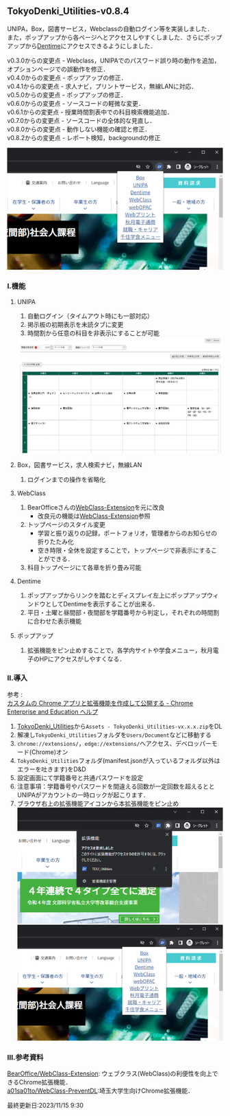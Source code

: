 ﻿## TokyoDenki_Utilities-v0.8.4

UNIPA，Box，図書サービス，Webclassの自動ログイン等を実装しました．  
また，ポップアップから各ページへとアクセスしやすくしました．さらにポップアップから[Dentime](https://dentime.anozon.me)にアクセスできるようにしました．

v0.3.0からの変更点 - Webclass，UNIPAでのパスワード誤り時の動作を追加，オプションページでの誤動作を修正．  
v0.4.0からの変更点 - ポップアップの修正．  
v0.4.1からの変更点 - 求人ナビ，プリントサービス，無線LANに対応．  
v0.5.0からの変更点 - ポップアップの修正．  
v0.6.0からの変更点 - ソースコードの軽微な変更．  
v0.6.1からの変更点 - 授業時間割表中での科目検索機能追加．  
v0.7.0からの変更点 - ソースコードの全体的な見直し．  
v0.8.0からの変更点 - 動作しない機能の確認と修正．  
v0.8.2からの変更点 - レポート検知，backgroundの修正  

![拡張機能のピン止め](img/Screenshot02.png)

### Ⅰ.機能
1. UNIPA 
    1. 自動ログイン（タイムアウト時にも一部対応）
    2. 掲示板の初期表示を未読タブに変更
    3. 時間割から任意の科目を非表示にすることが可能<br>
   <img src="img/Screenshot03.png" width="600">

2. Box，図書サービス，求人検索ナビ，無線LAN
    1. ログインまでの操作を省略化
3. WebClass
    1. BearOfficeさんの[WebClass-Extension](https://github.com/BearOffice/WebClass-Extension)を元に改良
        - 改良元の機能は[WebClass-Extension](https://github.com/BearOffice/WebClass-Extension)参照
    2. トップページのスタイル変更
        - 学習と振り返りの記録，ポートフォリオ，管理者からのお知らせの折りたたみ化
        - 空き時限・全休を設定することで，トップページで非表示にすることができる．
    3. 科目トップページにて各章を折り畳み可能
4. Dentime
   1. ポップアップからリンクを踏むとディスプレイ左上にポップアップウィンドウとしてDentimeを表示することが出来る．
   2. 平日・土曜と昼間部・夜間部を学籍番号から判定し，それぞれの時間割に合わせた表示機能
5. ポップアップ
   1. 拡張機能をピン止めすることで，各学内サイトや学食メニュー，秋月電子のHPにアクセスがしやすくなる．

### Ⅱ.導入

参考 : <br>[カスタムの Chrome アプリと拡張機能を作成して公開する - Chrome Enterprise and Education ヘルプ](https://support.google.com/chrome/a/answer/2714278?hl=ja)

1. [TokyoDenki_Utilities](https://github.com/Kokim-electronics/TokyoDenki_Utilities/releases)から`Assets - TokyoDenki_Utilities-vx.x.x.zip`をDL  
2. 解凍し`TokyoDenki_Utilities`フォルダを`Users/Document`などに移動する  
3. `chrome://extensions/`，`edge://extensions/`へアクセス、デベロッパーモード(Chrome)オン  
4. `TokyoDenki_Utilities`フォルダ(manifest.jsonが入っているフォルダ以外はエラーを吐きます)をD&D  
5. 設定画面にて学籍番号と共通パスワードを設定  
6. 注意事項：学籍番号やパスワードを間違える回数が一定回数を超えるととUNIPAがアカウントの一時ロックが起こります．  
7. ブラウザ右上の拡張機能アイコンから本拡張機能をピン止め  
   ![拡張機能のピン止め](img/Screenshot01.png)  
   ![拡張機能のピン止め](img/Screenshot02.png)  


### Ⅲ.参考資料
[BearOffice/WebClass-Extension](https://github.com/BearOffice/WebClass-Extension): ウェブクラス(WebClass)の利便性を向上できるChrome拡張機能．  
[a01sa01to/WebClass-PreventDL](https://github.com/a01sa01to/WebClass-PreventDL):埼玉大学生向けChrome拡張機能．  

最終更新日:2023/11/15 9:30
